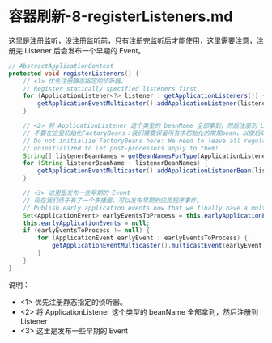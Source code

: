 # 容器刷新-8-registerListeners.md

这里是注册监听，没注册监听前，只有注册完监听后才能使用，这里需要注意，注册完 Listener 后会发布一个早期的 Event。

```java
// AbstractApplicationContext
protected void registerListeners() {
	// <1> 优先注册静态指定的侦听器。
	// Register statically specified listeners first.
	for (ApplicationListener<?> listener : getApplicationListeners()) {
		getApplicationEventMulticaster().addApplicationListener(listener);
	}

	// <2> 将 ApplicationListener 这个类型的 beanName 全部拿到，然后注册到 Listener
	// 不要在这里初始化FactoryBeans：我们需要保留所有未初始化的常规bean，以便后处理器对其应用！
	// Do not initialize FactoryBeans here: We need to leave all regular beans
	// uninitialized to let post-processors apply to them!
	String[] listenerBeanNames = getBeanNamesForType(ApplicationListener.class, true, false);
	for (String listenerBeanName : listenerBeanNames) {
		getApplicationEventMulticaster().addApplicationListenerBean(listenerBeanName);
	}

	// <3> 这里是发布一些早期的 Event
	// 现在我们终于有了一个多播器，可以发布早期的应用程序事件。
	// Publish early application events now that we finally have a multicaster...
	Set<ApplicationEvent> earlyEventsToProcess = this.earlyApplicationEvents;
	this.earlyApplicationEvents = null;
	if (earlyEventsToProcess != null) {
		for (ApplicationEvent earlyEvent : earlyEventsToProcess) {
			getApplicationEventMulticaster().multicastEvent(earlyEvent);
		}
	}
}
```

说明：

- <1> 优先注册静态指定的侦听器。
- <2> 将 ApplicationListener 这个类型的 beanName 全部拿到，然后注册到 Listener
- <3> 这里是发布一些早期的 Event

